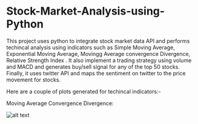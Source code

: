 # Stock-Market-Analysis-using-Python
This project uses python to integrate stock market data API and performs techincal analysis using indicators such as Simple Moving Average, Exponential Moving Average, Movingg Average convergence Divergence, Relative Strength Index . It also implement a trading strategy using volume and MACD and generates buy/sell signal for any of the top 50 stocks. Finally, it uses twitter API and maps the sentiment on twitter to the price movement for stocks.

Here are a couple of plots generated for techincal indicators:-

Moving Average Convergence Divergence:

![alt text](https://github.com/mihird94/Stock-Market-Analysis-using-Python/blob/master/macd.png)
